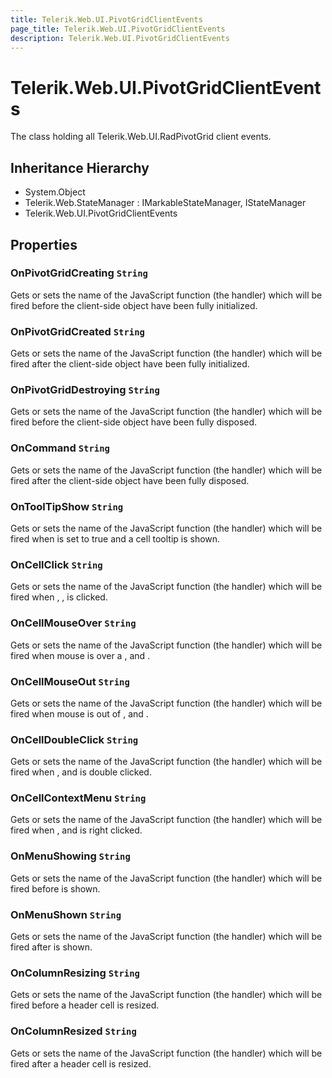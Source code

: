 ```yaml
---
title: Telerik.Web.UI.PivotGridClientEvents
page_title: Telerik.Web.UI.PivotGridClientEvents
description: Telerik.Web.UI.PivotGridClientEvents
---
```


# Telerik.Web.UI.PivotGridClientEvents

The class holding all Telerik.Web.UI.RadPivotGrid client events.

## Inheritance Hierarchy

* System.Object
* Telerik.Web.StateManager : IMarkableStateManager, IStateManager
* Telerik.Web.UI.PivotGridClientEvents

## Properties

###  OnPivotGridCreating `String`

Gets or sets the name of the JavaScript function (the handler) which
            will be fired before the  client-side object
            have been fully initialized.

###  OnPivotGridCreated `String`

Gets or sets the name of the JavaScript function (the handler) which
            will be fired after the  client-side object
            have been fully initialized.

###  OnPivotGridDestroying `String`

Gets or sets the name of the JavaScript function (the handler) which
            will be fired before the  client-side object
            have been fully disposed.

###  OnCommand `String`

Gets or sets the name of the JavaScript function (the handler) which
            will be fired after the  client-side object
            have been fully disposed.

###  OnToolTipShow `String`

Gets or sets the name of the JavaScript function (the handler) which
            will be fired when  is set to true
            and a cell tooltip is shown.

###  OnCellClick `String`

Gets or sets the name of the JavaScript function (the handler) which
            will be fired when , ,
             is clicked.

###  OnCellMouseOver `String`

Gets or sets the name of the JavaScript function (the handler) which
            will be fired when mouse is over a ,
             and .

###  OnCellMouseOut `String`

Gets or sets the name of the JavaScript function (the handler) which
            will be fired when mouse is out of ,
             and .

###  OnCellDoubleClick `String`

Gets or sets the name of the JavaScript function (the handler) which
            will be fired when ,  and
             is double clicked.

###  OnCellContextMenu `String`

Gets or sets the name of the JavaScript function (the handler) which
            will be fired when ,  and
             is right clicked.

###  OnMenuShowing `String`

Gets or sets the name of the JavaScript function (the handler) which
            will be fired before  is shown.

###  OnMenuShown `String`

Gets or sets the name of the JavaScript function (the handler) which
            will be fired after  is shown.

###  OnColumnResizing `String`

Gets or sets the name of the JavaScript function (the handler) which
            will be fired before a header cell is resized.

###  OnColumnResized `String`

Gets or sets the name of the JavaScript function (the handler) which
            will be fired after a header cell is resized.

